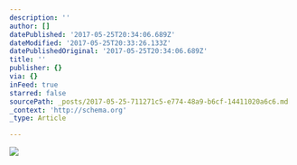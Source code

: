 ```yaml
---
description: ''
author: []
datePublished: '2017-05-25T20:34:06.689Z'
dateModified: '2017-05-25T20:33:26.133Z'
datePublishedOriginal: '2017-05-25T20:34:06.689Z'
title: ''
publisher: {}
via: {}
inFeed: true
starred: false
sourcePath: _posts/2017-05-25-711271c5-e774-48a9-b6cf-14411020a6c6.md
_context: 'http://schema.org'
_type: Article

---
```

![](https://the-grid-user-content.s3-us-west-2.amazonaws.com/5ae78d94-7c29-4d00-8b92-8b5c918a23d1.jpg)